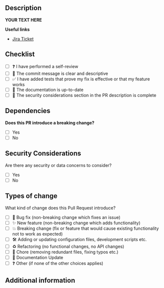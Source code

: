 ## Description

<!-- Describe in as much detail as possible what the pull request is trying to achieve and any contextual information which may be helpful to reviewers. -->

**YOUR TEXT HERE**

**Useful links** <!-- (e.g. tickets, architecture diagrams etc.) -->

- [Jira Ticket](https://example.com/)

## Checklist

<!-- Put an `x` in all that apply and explain why in any that don't -->

- [ ] ❓ I have performed a self-review
- [ ] 📝 The commit message is clear and descriptive
- [ ] ✅ I have added tests that prove my fix is effective or that my feature works
- [ ] 📄 The documentation is up-to-date
- [ ] 🔐 The security considerations section in the PR description is complete <!-- Please do not remove this -->

## Dependencies

<!-- Add links to any pull requests or documentation related to this pull request. -->
<!-- Uncomment the line below to add reference links -->
<!-- - [YOUR LINK HERE](https://example.com/) -->

**Does this PR introduce a breaking change?** <!-- (What changes might users need to make in their application due to this PR?) -->

- [ ] Yes
- [ ] No

<!-- If you answered yes, then please explain below. -->

## Security Considerations

Are there any security or data concerns to consider?

<!-- Please discuss the security implications/considerations relevant to the proposed change.

**These may include:**

* Security-relevant design decisions
* Concerns
* Important discussions
* Implementation-specific guidance and pitfalls
* An outline of risks and threats

-->

- [ ] Yes
- [ ] No

<!-- If you answered yes, then please explain below. -->

## Types of change

What kind of change does this Pull Request introduce?
<!-- Put an `x` in the boxes that apply  -->

- [ ] 🐛 Bug fix (non-breaking change which fixes an issue)
- [ ] ✨ New feature (non-breaking change which adds functionality)
- [ ] 💥 Breaking change (fix or feature that would cause existing functionality not to work as expected)
- [ ] 🛠 Adding or updating configuration files, development scripts etc.
- [ ] ♻️ Refactoring (no functional changes, no API changes)
- [ ] 🧹 Chore (removing redundant files, fixing typos etc.)
- [ ] 📄 Documentation Update
- [ ] ❓ Other (if none of the other choices applies)

<!-- If you answered "other", then please explain below. -->

## Additional information

<!-- Please add any additional information that will be useful for the reviewer. -->
